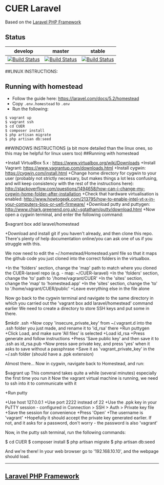 # CUER Laravel
Based on the [Laravel PHP Framework](https://github.com/laravel/laravel)

## Status
| develop | master |  stable |
|---|---|---|
| [![Build Status](https://travis-ci.org/droogmic/CUER-laravel.svg?branch=develop)](https://travis-ci.org/droogmic/CUER-laravel) | [![Build Status](https://travis-ci.org/droogmic/CUER-laravel.svg?branch=master)](https://travis-ci.org/droogmic/CUER-laravel) | [![Build Status](https://travis-ci.org/droogmic/CUER-laravel.svg?branch=stable)](https://travis-ci.org/droogmic/CUER-laravel) |
##LINUX INSTRUCTIONS:
## Running with homestead
+ Follow the guide here: <https://laravel.com/docs/5.2/homestead>
+ Copy `.env.homestead` to `.env`
+ Run the following:
```
$ vagrant up
$ vagrant ssh
$ cd CUER
$ composer install
$ php artisan migrate
$ php artisan db:seed
```

##WINDOWS INSTRUCTIONS (a bit more detailed than the linux ones, so this may be helpful for linux users too)
##Running with homestead

+Install VirtualBox 5.x : https://www.virtualbox.org/wiki/Downloads
+Install Vagrant: https://www.vagrantup.com/downloads.html
+Install cygwin: https://cygwin.com/install.html
+Change home directory for cygwin to your user (probably not strictly necessary, but makes things a lot less confusing, and will keep consistency with the rest of the instructions here): http://stackoverflow.com/questions/1494658/how-can-i-change-my-cygwin-home-folder-after-installation
+Check that hardware virtualisation is enabled: http://www.howtogeek.com/213795/how-to-enable-intel-vt-x-in-your-computers-bios-or-uefi-firmware/
+Download putty and puttygen: http://www.chiark.greenend.org.uk/~sgtatham/putty/download.html
+Now open a cygwin terminal, and enter the following command:

$vagrant box add laravel/homestead

+Download and install git if you haven't already, and then clone this repo. There's plenty of help documentation online/you can ask one of us if you struggle with this. 

We now need to edit the ~/.homestead/Homestead.yaml file so that it maps the github code you just cloned into the correct folders in the virtualbox. 

+In the 'folders' section, change the 'map' path to match where you cloned the CUER-laravel repo (e.g. - map: ~/CUER-laravel)
+In the 'folders' section, change the 'to' path to '/home/vagrant/CUER'
+In the 'sites' section, change the 'map' to 'homestead.app'
+In the 'sites' section, change the 'to' to '/home/vagrant/CUER/public'
+Leave everything else in the file alone

Now go back to the cygwin terminal and navigate to the same directory in which you carried out the 'vagrant box add laravel/homestead' command earlier
We need to create a directory to store SSH keys and put some in there.

$mkdir .ssh
+Now copy 'insecure_private_key' from ~/.vagrant.d into the .ssh folder you just made, and rename it to 'id_rsa' there
+Run puttygen
+Click Load, and make sure 'All files' is selected
+Load id_rsa
+Press generate and follow instructions
+Press 'Save public key' and then save it to .ssh as id_rsa.pub
+Now press save private key, and press 'yes' when it asks to save without a passphrase
+Save it as 'vagrant_private_key' in the ~/.ssh folder (should have a .ppk extension)

Almost there...
Now in cygwin, navigate back to Homestead, and run:

$vagrant up 
This command takes quite a while (several minutes) especially the first time you run it
Now the vagrant virtual machine is running, we need to ssh into it to communicate with it

+Run putty

+Use host 127.0.0.1
+Use port 2222 instead of 22
+Use the .ppk key in your PuTTY session - configured in Connection > SSH > Auth > Private key file
+Save the session for convenience
+Press 'Open'
+The username is 'vagrant'
+Hopefully it should accept the private key generated earlier. If not, and it asks for a password, don't worry - the password is also 'vagrant'

Now, in the putty ssh terminal, run the following commands:

$ cd CUER
$ composer install
$ php artisan migrate
$ php artisan db:seed

And we're there! In your web browser go to '192.168.10.10', and the webpage should load.


---------------------------------

## [Laravel PHP Framework](https://laravel.com/)
